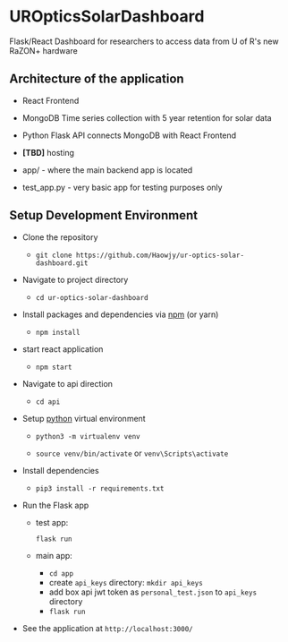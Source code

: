 # UROpticsSolarDashboard

Flask/React Dashboard for researchers to access data from U of R's new RaZON+ hardware

## Architecture of the application

* React Frontend

* MongoDB Time series collection with 5 year retention for solar data

* Python Flask API connects MongoDB with React Frontend

* **[TBD]** hosting

* app/ - where the main backend app is located

* test_app.py - very basic app for testing purposes only

## Setup Development Environment

* Clone the repository

  * ```git clone https://github.com/Haowjy/ur-optics-solar-dashboard.git```

* Navigate to project directory

  * ```cd ur-optics-solar-dashboard```

* Install packages and dependencies via [npm](https://docs.npmjs.com/downloading-and-installing-node-js-and-npm) (or yarn)

  * ```npm install```

* start react application

  * ```npm start```

* Navigate to api direction

  * ```cd api```

* Setup [python](https://www.python.org/downloads/) virtual environment

  * ```python3 -m virtualenv venv```

  * ```source venv/bin/activate``` or ```venv\Scripts\activate```

* Install dependencies

  * ```pip3 install -r requirements.txt```

* Run the Flask app

  * test app:

    ```flask run```

  * main app:

    * ```cd app```
    * create `api_keys` directory: ```mkdir api_keys```
    * add box api jwt token as `personal_test.json` to `api_keys` directory
    * `flask run`

* See the application at ```http://localhost:3000/```
